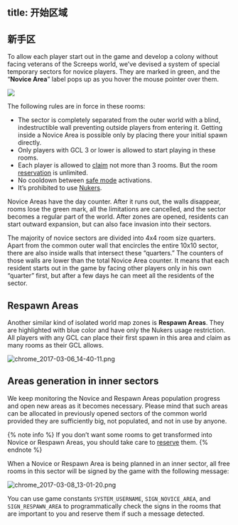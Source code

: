 title: 开始区域
---

## 新手区
 
  To allow each player start out in the game and develop a colony without facing veterans of the Screeps world, we’ve devised a system of special temporary sectors for novice players. They are marked in green, and the “**Novice Area**” label pops up as you hover the mouse pointer over them.

![](img/novice.png)

The following rules are in force in these rooms:

*   The sector is completely separated from the outer world with a blind, indestructible wall preventing outside players from entering it. Getting inside a Novice Area is possible only by placing there your initial spawn directly.
*   Only players with GCL 3 or lower is allowed to start playing in these rooms.
*   Each player is allowed to [claim](/api/#Creep.claimController) not more than 3 rooms. But the room [reservation](/api/#Creep.reserveController) is unlimited.
*   No cooldown between [safe mode](/defense.html) activations.
*   It’s prohibited to use [Nukers](/api/#StructureNuker). 

Novice Areas have the day counter. After it runs out, the walls disappear, rooms lose the green mark, all the limitations are cancelled, and the sector becomes a regular part of the world. After zones are opened, residents can start outward expansion, but can also face invasion into their sectors. 

The majority of novice sectors are divided into 4x4 room size quarters. Apart from the common outer wall that encircles the entire 10x10 sector, there are also inside walls that intersect these “quarters.” The counters of those walls are lower than the total Novice Area counter. It means that each resident starts out in the game by facing other players only in his own “quarter” first, but after a few days he can meet all the residents of the sector. 

## Respawn Areas

Another similar kind of isolated world map zones is **Respawn Areas**. They are highlighted with blue color and have only the Nukers usage restriction. All players with any GCL can place their first spawn in this area and claim as many rooms as their GCL allows.

![chrome_2017-03-06_14-40-11.png](img/chrome_2017-03-06_14-40-11.png)

## Areas generation in inner sectors

We keep monitoring the Novice and Respawn Areas population progress and open new areas as it becomes necessary. Please mind that such areas can be allocated in previously opened sectors of the common world provided they are sufficiently big, not populated, and not in use by anyone. 

{% note info %}
If you don’t want some rooms to get transformed into Novice or Respawn Areas, you should take care to [reserve](/api/#Creep.reserveController) them.
{% endnote %}

When a Novice or Respawn Area is being planned in an inner sector, all free rooms in this sector will be signed by the game with the following message:

![chrome_2017-03-08_13-01-20.png](img/chrome_2017-03-08_13-01-20.png)

You can use game constants `SYSTEM_USERNAME`, `SIGN_NOVICE_AREA`, and `SIGN_RESPAWN_AREA` to programmatically check the signs in the rooms that are important to you and reserve them if such a message detected.
